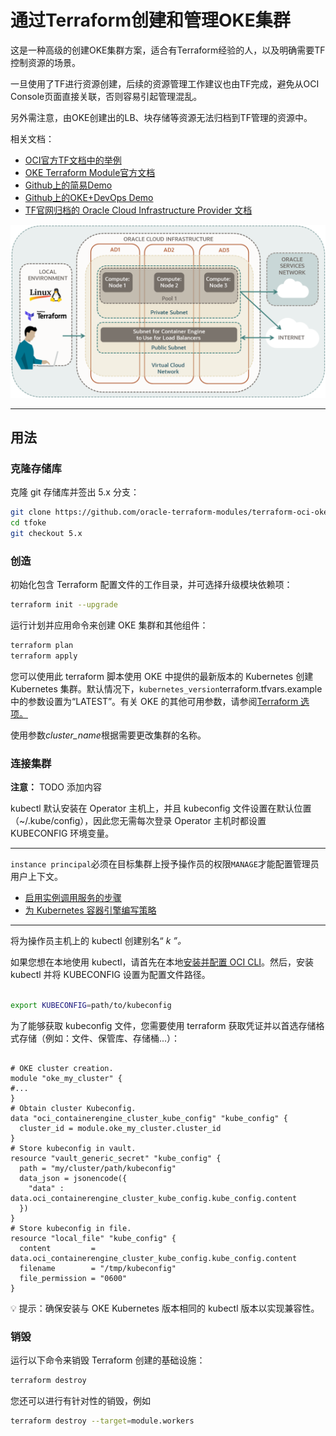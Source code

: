 # 通过Terraform创建和管理OKE集群

这是一种高级的创建OKE集群方案，适合有Terraform经验的人，以及明确需要TF控制资源的场景。 

一旦使用了TF进行资源创建，后续的资源管理工作建议也由TF完成，避免从OCI Console页面直接关联，否则容易引起管理混乱。

另外需注意，由OKE创建出的LB、块存储等资源无法归档到TF管理的资源中。

相关文档：

- [OCI官方TF文档中的举例](https://docs.oracle.com/en-us/iaas/developer-tutorials/tutorials/tf-cluster/01-summary.htm)
- [OKE Terraform Module官方文档](https://oracle-terraform-modules.github.io/terraform-oci-oke/gs/intro.html#oracle-container-engine-for-kubernetes-oke-terraform-module)
- [Github上的简易Demo](https://github.com/terraform-providers/terraform-provider-oci/tree/master/examples/container_engine)
- [Github上的OKE+DevOps Demo](https://github.com/oracle-quickstart/oci-arch-devops/tree/master/devops_oke)
- [TF官网归档的 Oracle Cloud Infrastructure Provider 文档](https://registry.terraform.io/providers/oracle/oci/latest/docs)

![Untitled](Untitled%2064.png)

---

## 用法

### 克隆存储库

克隆 git 存储库并签出 5.x 分支：

```bash
git clone https://github.com/oracle-terraform-modules/terraform-oci-oke.git tfoke
cd tfoke
git checkout 5.x
```

### 创造

初始化包含 Terraform 配置文件的工作目录，并可选择升级模块依赖项：

```bash
terraform init --upgrade
```

运行计划并应用命令来创建 OKE 集群和其他组件：

```bash
terraform plan
terraform apply
```

您可以使用此 terraform 脚本使用 OKE 中提供的最新版本的 Kubernetes 创建 Kubernetes 集群。默认情况下，`kubernetes_version`terraform.tfvars.example 中的参数设置为“LATEST”。有关 OKE 的其他可用参数，请参阅[Terraform 选项。](https://oracle-terraform-modules.github.io/terraform-oci-oke/gs/inputs_submodule.html#cluster)

使用参数*cluster_name*根据需要更改集群的名称。

### 连接集群

**注意：** TODO 添加内容

kubectl 默认安装在 Operator 主机上，并且 kubeconfig 文件设置在默认位置（~/.kube/config），因此您无需每次登录 Operator 主机时都设置 KUBECONFIG 环境变量。

---

`instance principal`必须在目标集群上授予操作员的权限`MANAGE`才能配置管理员用户上下文。

- [启用实例调用服务的步骤](https://docs.oracle.com/en-us/iaas/Content/Identity/Tasks/callingservicesfrominstances.htm#setup)
- [为 Kubernetes 容器引擎编写策略](https://docs.oracle.com/en-us/iaas/Content/Identity/Reference/contengpolicyreference.htm)

---

将为操作员主机上的 kubectl 创建别名“ *k ”。*

如果您想在本地使用 kubectl，请首先在本地[安装并配置 OCI CLI](https://docs.oracle.com/en-us/iaas/Content/API/Concepts/cliconcepts.htm#Command_Line_Interface_CLI)。然后，安装 kubectl 并将 KUBECONFIG 设置为配置文件路径。

```bash

export KUBECONFIG=path/to/kubeconfig

```

为了能够获取 kubeconfig 文件，您需要使用 terraform 获取凭证并以首选存储格式存储（例如：文件、保管库、存储桶...）：

```

# OKE cluster creation.
module "oke_my_cluster" {
#...
}
# Obtain cluster Kubeconfig.
data "oci_containerengine_cluster_kube_config" "kube_config" {
  cluster_id = module.oke_my_cluster.cluster_id
}
# Store kubeconfig in vault.
resource "vault_generic_secret" "kube_config" {
  path = "my/cluster/path/kubeconfig"
  data_json = jsonencode({
    "data" : data.oci_containerengine_cluster_kube_config.kube_config.content
  })
}
# Store kubeconfig in file.
resource "local_file" "kube_config" {
  content         = data.oci_containerengine_cluster_kube_config.kube_config.content
  filename        = "/tmp/kubeconfig"
  file_permission = "0600"
}
```

<aside>
💡 提示：确保安装与 OKE Kubernetes 版本相同的 kubectl 版本以实现兼容性。

</aside>

### 销毁

运行以下命令来销毁 Terraform 创建的基础设施：

```bash
terraform destroy
```

您还可以进行有针对性的销毁，例如

```bash
terraform destroy --target=module.workers
```